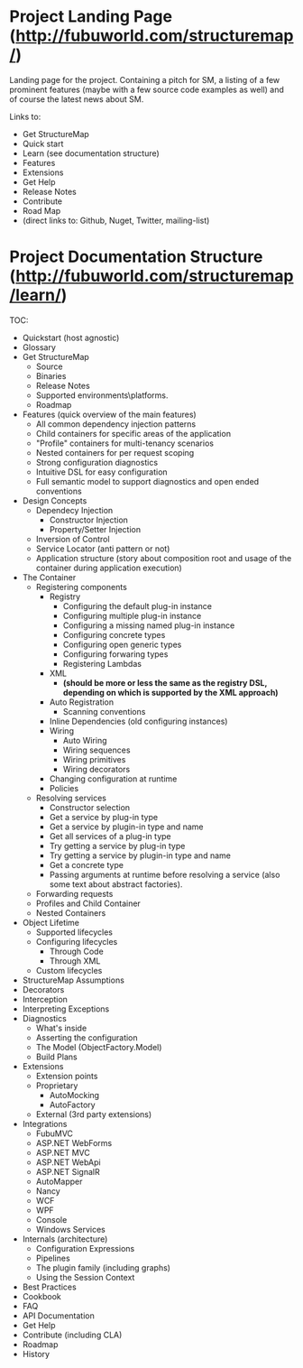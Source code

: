 # Project Landing Page (http://fubuworld.com/structuremap/)

Landing page for the project. Containing a pitch for SM, a listing of a few prominent features (maybe with a few source code examples as well) and of course the latest news about SM.

Links to:

- Get StructureMap
- Quick start
- Learn (see documentation structure)
- Features
- Extensions
- Get Help
- Release Notes
- Contribute
- Road Map
- (direct links to: Github, Nuget, Twitter, mailing-list)

# Project Documentation Structure (http://fubuworld.com/structuremap/learn/)

TOC:
- Quickstart (host agnostic)
- Glossary
- Get StructureMap
	- Source
	- Binaries
	- Release Notes
	- Supported environments\platforms.
	- Roadmap
- Features (quick overview of the main features)
	- All common dependency injection patterns
	- Child containers for specific areas of the application
	- "Profile" containers for multi-tenancy scenarios
	- Nested containers for per request scoping
	- Strong configuration diagnostics
	- Intuitive DSL for easy configuration
	- Full semantic model to support diagnostics and open ended conventions
- Design Concepts	
	- Dependecy Injection
		- Constructor Injection		
		- Property/Setter Injection		
	- Inversion of Control
	- Service Locator (anti pattern or not)
	- Application structure	(story about composition root and usage of the container during application execution)
- The Container
	- Registering components
		- Registry
			- Configuring the default plug-in instance 
			- Configuring multiple plug-in instance
			- Configuring a missing named plug-in instance
			- Configuring concrete types
			- Configuring open generic types
			- Configuring forwaring types
			- Registering Lambdas
		- XML
			- **(should be more or less the same as the registry DSL, depending on which is supported by the XML approach)**		
		- Auto Registration
			- Scanning conventions
		- Inline Dependencies (old configuring instances)
		- Wiring	
			- Auto Wiring
			- Wiring sequences
			- Wiring primitives
			- Wiring decorators
		- Changing configuration at runtime
		- Policies
	- Resolving services
		- Constructor selection
		- Get a service by plug-in type
		- Get a service by plugin-in type and name
		- Get all services of a plug-in type 
		- Try getting a service by plug-in type
		- Try getting a service by plugin-in type and name
		- Get a concrete type
		- Passing arguments at runtime before resolving a service (also some text about abstract factories).
	- Forwarding requests
	- Profiles and Child Container
	- Nested Containers	
- Object Lifetime
	- Supported lifecycles
	- Configuring lifecycles
		- Through Code
		- Through XML
	- Custom lifecycles
- StructureMap Assumptions
- Decorators
- Interception
- Interpreting Exceptions
- Diagnostics
	- What's inside	
	- Asserting the configuration	
	- The Model (ObjectFactory.Model)
	- Build Plans
- Extensions
	- Extension points
	- Proprietary
		- AutoMocking
		- AutoFactory 
	- External (3rd party extensions)
- Integrations
	- FubuMVC
	- ASP.NET WebForms
	- ASP.NET MVC
	- ASP.NET WebApi
	- ASP.NET SignalR
	- AutoMapper
	- Nancy
	- WCF
	- WPF
	- Console
	- Windows Services
- Internals (architecture)
	- Configuration Expressions
 	- Pipelines
 	- The plugin family (including graphs) 	
 	- Using the Session Context 	
- Best Practices
- Cookbook
- FAQ
- API Documentation
- Get Help
- Contribute (including CLA)
- Roadmap
- History
